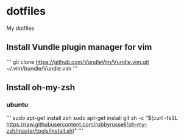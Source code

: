 # dotfiles
My dotfiles


## Install Vundle plugin manager for vim
'''
git clone https://github.com/VundleVim/Vundle.vim.git ~/.vim/bundle/Vundle.vim
'''



## Install oh-my-zsh
### ubuntu
'''
sudo apt-get install zsh
sudo apt-get install git
sh -c "$(curl -fsSL https://raw.githubusercontent.com/robbyrussell/oh-my-zsh/master/tools/install.sh)"
'''

